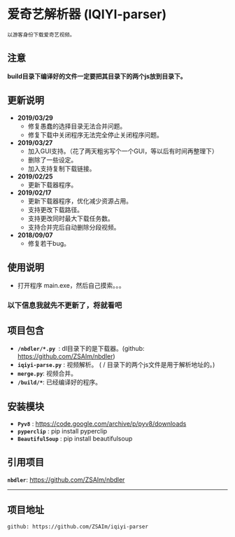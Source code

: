# 爱奇艺解析器 (IQIYI-parser)

	以游客身份下载爱奇艺视频。

## 注意
__build目录下编译好的文件一定要把其目录下的两个js放到目录下。__

## 更新说明
* **2019/03/29**
	* 修复愚蠢的选择目录无法合并问题。
	* 修复下载中关闭程序无法完全停止关闭程序问题。
* **2019/03/27**
	* 加入GUI支持。（花了两天粗劣写个一个GUI，等以后有时间再整理下）
	* 删除了一些设定。
	* 加入支持复制下载链接。  
* **2019/02/25**
	* 更新下载器程序。
* **2019/02/17**
	* 更新下载器程序，优化减少资源占用。
	* 支持更改下载路径。
	* 支持更改同时最大下载任务数。
	* 支持合并完后自动删除分段视频。
* **2018/09/07**
	* 修复若干bug。


## 使用说明

* 打开程序 main.exe，然后自己摸索。。。

### 以下信息我就先不更新了，将就看吧
	
## 项目包含
* __``/nbdler/*.py ``__: dl目录下的是下载器。(github: https://github.com/ZSAIm/nbdler)
* __``iqiyi-parse.py``__ : 视频解析。 ( / 目录下的两个js文件是用于解析地址的。)
* __``merge.py``__: 视频合并。
* __``/build/*``__: 已经编译好的程序。

## 安装模块
* __``Pyv8``__		: https://code.google.com/archive/p/pyv8/downloads
* __``pyperclip``__	: pip install pyperclip
* __``BeautifulSoup``__	: pip install beautifulsoup


## 引用项目
__``nbdler``__: https://github.com/ZSAIm/nbdler

***
## 项目地址
	github: https://github.com/ZSAIm/iqiyi-parser
